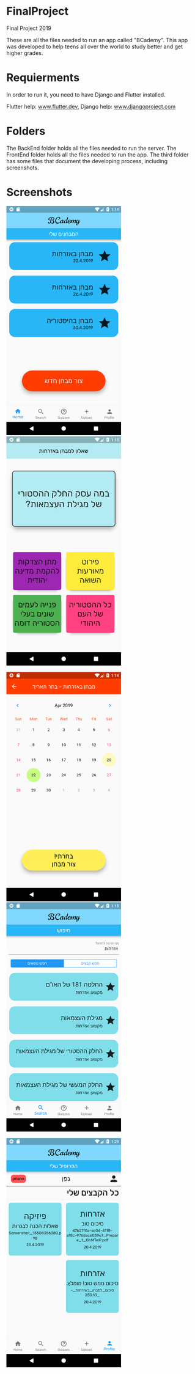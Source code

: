 # FinalProject
Final Project 2019

These are all the files needed to run an app called "BCademy".
This app was developed to help teens all over the world to study better and get higher grades.

# Requierments
In order to run it, you need to have Django and Flutter installed.

Flutter help: www.flutter.dev,
Django help: www.djangoproject.com

# Folders
The BackEnd folder holds all the files needed to run the server.
The FrontEnd folder holds all the files needed to run the app.
The third folder has some files that document the developing process, including screenshots.

# Screenshots
<p><img src="פרויקט%20סיום/screenshots/Screenshot_1555766116.png" width="300" height="600" title="Main Screen"/>
<img src="פרויקט%20סיום/screenshots/Screenshot_1555766049.png" width="300" height="600" title="Quiz"/></p>

<p><img src="פרויקט%20סיום/screenshots/Screenshot_1555766097.png" width="300" height="600" title="Creating a new exam"/>
<img src="פרויקט%20סיום/screenshots/Screenshot_1555766137.png" width="300" height="600" title="Searching for material"/></p>

<img src="פרויקט%20סיום/screenshots/Screenshot_1555766975.png" width="300" height="600" title="My uploaded files"/>
